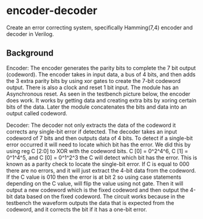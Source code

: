# encoder-decoder
Create an error correcting system, specifically Hamming(7,4) encoder and decoder in Verilog.

## Background

Encoder:
The encoder generates the parity bits to complete the 7 bit output (codeword). The encoder takes in input data, a bus of 4 bits, and then adds the 3 extra parity bits by using xor gates to create the 7-bit codeword output. There is also a clock and reset 1 bit input. The module has an Asynchronous reset. As seen in the testbench picture below, the encoder does work. It works by getting data and creating extra bits by xoring certain bits of the data. Later the module concatenates the bits and data into an output called codeword.

Decoder:
The decoder not only extracts the data of the codeword it corrects any single-bit error if detected. The decoder takes an input codeword of 7 bits and then outputs data of 4 bits. To detect if a single-bit error occurred it will need to locate which bit has the error. We did this by using reg C [2:0] to XOR with the codeword bits. C [0] = 0^2^4^6, C [1] = 0^1^4^5, and C [0] = 0^1^2^3 the C will detect which bit has the error. This is known as a parity check to locate the single-bit error. If C is equal to 000 there are no errors, and it will just extract the 4-bit data from the codeword. If the C value is 010 then the error is at bit 2 so using case statements depending on the C value, will flip the value using not gate. Then it will output a new codeword which is the fixed codeword and then output the 4-bit data based on the fixed codeword. The circuit works because in the testbench the waveform outputs the data that is expected from the codeword, and it corrects the bit if it has a one-bit error. 
